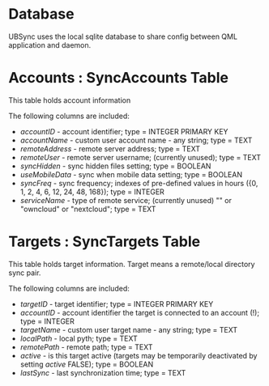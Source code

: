 # Database

UBSync uses the local sqlite database to share config between QML application and daemon.


# Accounts : SyncAccounts Table

This table holds account information

The following columns are included:
  * *accountID* - account identifier; type = INTEGER PRIMARY KEY
  * *accountName* - custom user account name - any string; type = TEXT
  * *remoteAddress* - remote server address; type = TEXT
  * *remoteUser* - remote server username; (currently unused); type = TEXT
  * *syncHidden* - sync hidden files setting; type = BOOLEAN
  * *useMobileData* - sync when mobile data setting; type = BOOLEAN
  * *syncFreq* - sync frequency; indexes of pre-defined values in hours ({0, 1, 2, 4, 6, 12, 24, 48, 168}); type = INTEGER
  * *serviceName* - type of remote service; (currently unused) "" or "owncloud" or "nextcloud"; type = TEXT

# Targets : SyncTargets Table

This table holds target information. Target means a remote/local directory sync pair.

The following columns are included:
  * *targetID* - target identifier; type = INTEGER PRIMARY KEY
  * *accountID* - account identifier the target is connected to an account (!); type = INTEGER
  * *targetName* - custom user target name - any string; type = TEXT
  * *localPath* - local pyth; type = TEXT
  * *remotePath* - remote path; type = TEXT
  * *active* - is this target active (targets may be temporarily deactivated by setting *active* FALSE); type = BOOLEAN
  * *lastSync* - last synchronization time; type = TEXT
